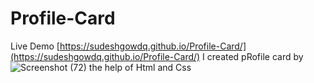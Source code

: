# Profile-Card
Live Demo 
[https://sudeshgowdq.github.io/Profile-Card/](https://sudeshgowdq.github.io/Profile-Card/)
I created pRofile card by ![Screenshot (72)](https://github.com/SUDESHGOWDQ/Profile-Card/assets/112839296/05b8a317-6440-4135-8744-6d4c5bb225f2)
the help of Html and Css
